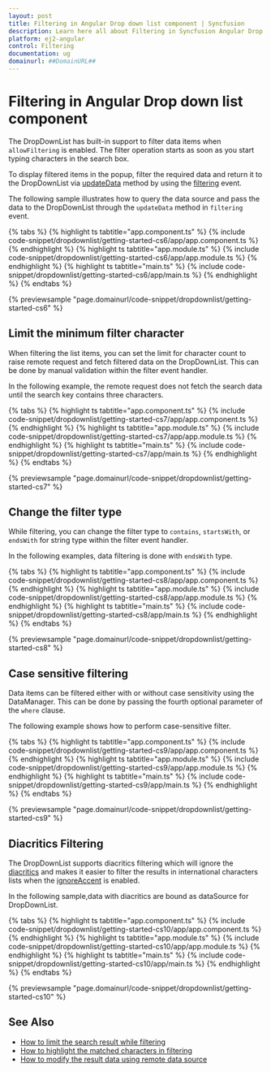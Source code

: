 ```yaml
---
layout: post
title: Filtering in Angular Drop down list component | Syncfusion
description: Learn here all about Filtering in Syncfusion Angular Drop down list component of Syncfusion Essential JS 2 and more.
platform: ej2-angular
control: Filtering 
documentation: ug
domainurl: ##DomainURL##
---
```


# Filtering in Angular Drop down list component

The DropDownList has built-in support to filter data items when `allowFiltering` is enabled. The filter operation starts as soon as you start typing characters in the search box.

To display filtered items in the popup, filter the required data and return it to the DropDownList via [updateData](/api/drop-down-list/filteringEventArgs/#updatedata) method by using the [filtering](https://ej2.syncfusion.com/angular/documentation/api/drop-down-list#filtering) event.

The following sample illustrates how to query the data source and pass the data to the DropDownList through the `updateData` method in `filtering` event.

{% tabs %}
{% highlight ts tabtitle="app.component.ts" %}
{% include code-snippet/dropdownlist/getting-started-cs6/app/app.component.ts %}
{% endhighlight %}
{% highlight ts tabtitle="app.module.ts" %}
{% include code-snippet/dropdownlist/getting-started-cs6/app/app.module.ts %}
{% endhighlight %}
{% highlight ts tabtitle="main.ts" %}
{% include code-snippet/dropdownlist/getting-started-cs6/app/main.ts %}
{% endhighlight %}
{% endtabs %}
  
{% previewsample "page.domainurl/code-snippet/dropdownlist/getting-started-cs6" %}

## Limit the minimum filter character

When filtering the list items, you can set the limit for character count to raise remote request and fetch filtered data on the DropDownList. This can be done by manual validation within the filter event handler.

In the following example, the remote request does not fetch the search data until the search key contains three characters.

{% tabs %}
{% highlight ts tabtitle="app.component.ts" %}
{% include code-snippet/dropdownlist/getting-started-cs7/app/app.component.ts %}
{% endhighlight %}
{% highlight ts tabtitle="app.module.ts" %}
{% include code-snippet/dropdownlist/getting-started-cs7/app/app.module.ts %}
{% endhighlight %}
{% highlight ts tabtitle="main.ts" %}
{% include code-snippet/dropdownlist/getting-started-cs7/app/main.ts %}
{% endhighlight %}
{% endtabs %}
  
{% previewsample "page.domainurl/code-snippet/dropdownlist/getting-started-cs7" %}

## Change the filter type

While filtering, you can change the filter type to `contains`, `startsWith`, or `endsWith` for string type within the filter event handler.

In the following examples, data filtering is done with `endsWith` type.

{% tabs %}
{% highlight ts tabtitle="app.component.ts" %}
{% include code-snippet/dropdownlist/getting-started-cs8/app/app.component.ts %}
{% endhighlight %}
{% highlight ts tabtitle="app.module.ts" %}
{% include code-snippet/dropdownlist/getting-started-cs8/app/app.module.ts %}
{% endhighlight %}
{% highlight ts tabtitle="main.ts" %}
{% include code-snippet/dropdownlist/getting-started-cs8/app/main.ts %}
{% endhighlight %}
{% endtabs %}
  
{% previewsample "page.domainurl/code-snippet/dropdownlist/getting-started-cs8" %}

## Case sensitive filtering

Data items can be filtered either with or without case sensitivity using the DataManager. This can be done by passing the fourth optional parameter of the `where` clause.

The following example shows how to perform case-sensitive filter.

{% tabs %}
{% highlight ts tabtitle="app.component.ts" %}
{% include code-snippet/dropdownlist/getting-started-cs9/app/app.component.ts %}
{% endhighlight %}
{% highlight ts tabtitle="app.module.ts" %}
{% include code-snippet/dropdownlist/getting-started-cs9/app/app.module.ts %}
{% endhighlight %}
{% highlight ts tabtitle="main.ts" %}
{% include code-snippet/dropdownlist/getting-started-cs9/app/main.ts %}
{% endhighlight %}
{% endtabs %}
  
{% previewsample "page.domainurl/code-snippet/dropdownlist/getting-started-cs9" %}

## Diacritics Filtering

The DropDownList supports diacritics filtering which will ignore the [diacritics](https://en.wikipedia.org/wiki/Diacritic) and makes it easier to filter the results in international characters lists when the [ignoreAccent](https://ej2.syncfusion.com/angular/documentation/api/drop-down-list/#ignoreaccent) is enabled.

In the following sample,data with diacritics are bound as dataSource for DropDownList.

{% tabs %}
{% highlight ts tabtitle="app.component.ts" %}
{% include code-snippet/dropdownlist/getting-started-cs10/app/app.component.ts %}
{% endhighlight %}
{% highlight ts tabtitle="app.module.ts" %}
{% include code-snippet/dropdownlist/getting-started-cs10/app/app.module.ts %}
{% endhighlight %}
{% highlight ts tabtitle="main.ts" %}
{% include code-snippet/dropdownlist/getting-started-cs10/app/main.ts %}
{% endhighlight %}
{% endtabs %}
  
{% previewsample "page.domainurl/code-snippet/dropdownlist/getting-started-cs10" %}

## See Also

* [How to limit the search result while filtering](./how-to/search-on-filtering/)
* [How to highlight the matched characters in filtering](./how-to/highlight-filtering/)
* [How to modify the result data using remote data source](./how-to/modify-data/)